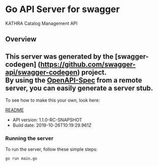 # Go API Server for swagger

KATHRA Catalog Management API

## Overview
This server was generated by the [swagger-codegen]
(https://github.com/swagger-api/swagger-codegen) project.  
By using the [OpenAPI-Spec](https://github.com/OAI/OpenAPI-Specification) from a remote server, you can easily generate a server stub.  
-

To see how to make this your own, look here:

[README](https://github.com/swagger-api/swagger-codegen/blob/master/README.md)

- API version: 1.1.0-RC-SNAPSHOT
- Build date: 2019-10-26T10:19:29.961Z


### Running the server
To run the server, follow these simple steps:

```
go run main.go
```

